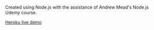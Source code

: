 Created using Node.js with the assistance of Andrew Mead's Node.js Udemy course.

[Heroku live demo](https://pavlidin-node-chat-app.herokuapp.com)
